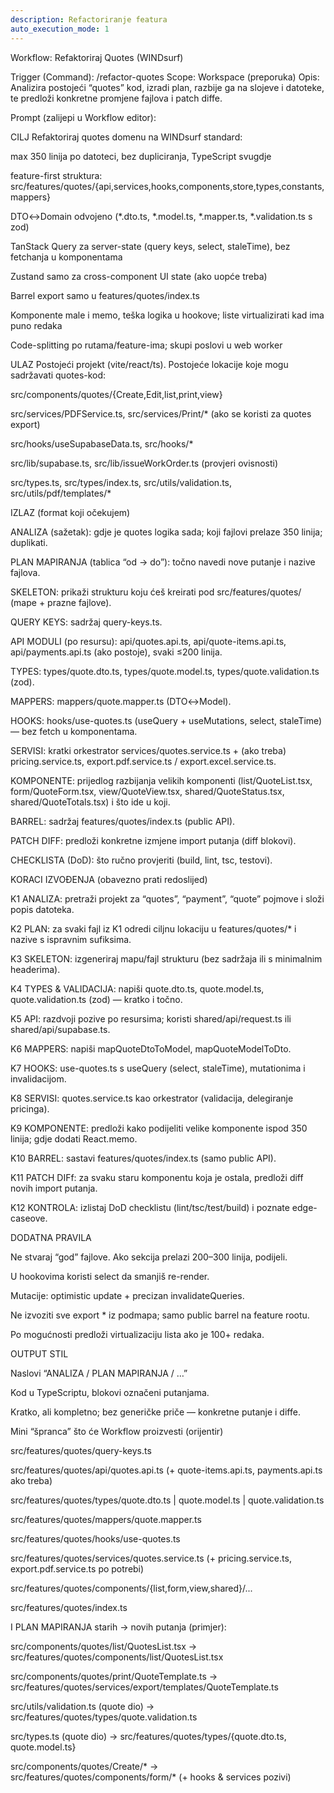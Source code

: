 ```yaml
---
description: Refactoriranje featura
auto_execution_mode: 1
---
```


Workflow: Refaktoriraj Quotes (WINDsurf)

Trigger (Command): /refactor-quotes
Scope: Workspace (preporuka)
Opis: Analizira postojeći “quotes” kod, izradi plan, razbije ga na slojeve i datoteke, te predloži konkretne promjene fajlova i patch diffe.

Prompt (zalijepi u Workflow editor):

CILJ
Refaktoriraj quotes domenu na WINDsurf standard:

max 350 linija po datoteci, bez dupliciranja, TypeScript svugdje

feature-first struktura: src/features/quotes/{api,services,hooks,components,store,types,constants,mappers}

DTO↔Domain odvojeno (*.dto.ts, *.model.ts, *.mapper.ts, *.validation.ts s zod)

TanStack Query za server-state (query keys, select, staleTime), bez fetchanja u komponentama

Zustand samo za cross-component UI state (ako uopće treba)

Barrel export samo u features/quotes/index.ts

Komponente male i memo, teška logika u hookove; liste virtualizirati kad ima puno redaka

Code-splitting po rutama/feature-ima; skupi poslovi u web worker

ULAZ
Postojeći projekt (vite/react/ts). Postojeće lokacije koje mogu sadržavati quotes-kod:

src/components/quotes/{Create,Edit,list,print,view}

src/services/PDFService.ts, src/services/Print/* (ako se koristi za quotes export)

src/hooks/useSupabaseData.ts, src/hooks/*

src/lib/supabase.ts, src/lib/issueWorkOrder.ts (provjeri ovisnosti)

src/types.ts, src/types/index.ts, src/utils/validation.ts, src/utils/pdf/templates/*

IZLAZ (format koji očekujem)

ANALIZA (sažetak): gdje je quotes logika sada; koji fajlovi prelaze 350 linija; duplikati.

PLAN MAPIRANJA (tablica “od → do”): točno navedi nove putanje i nazive fajlova.

SKELETON: prikaži strukturu koju ćeš kreirati pod src/features/quotes/ (mape + prazne fajlove).

QUERY KEYS: sadržaj query-keys.ts.

API MODULI (po resursu): api/quotes.api.ts, api/quote-items.api.ts, api/payments.api.ts (ako postoje), svaki ≤200 linija.

TYPES: types/quote.dto.ts, types/quote.model.ts, types/quote.validation.ts (zod).

MAPPERS: mappers/quote.mapper.ts (DTO↔Model).

HOOKS: hooks/use-quotes.ts (useQuery + useMutations, select, staleTime) — bez fetch u komponentama.

SERVISI: kratki orkestrator services/quotes.service.ts + (ako treba) pricing.service.ts, export.pdf.service.ts / export.excel.service.ts.

KOMPONENTE: prijedlog razbijanja velikih komponenti (list/QuoteList.tsx, form/QuoteForm.tsx, view/QuoteView.tsx, shared/QuoteStatus.tsx, shared/QuoteTotals.tsx) i što ide u koji.

BARREL: sadržaj features/quotes/index.ts (public API).

PATCH DIFF: predloži konkretne izmjene import putanja (diff blokovi).

CHECKLISTA (DoD): što ručno provjeriti (build, lint, tsc, testovi).

KORACI IZVOĐENJA (obavezno prati redoslijed)

K1 ANALIZA: pretraži projekt za “quotes”, “payment”, “quote” pojmove i složi popis datoteka.

K2 PLAN: za svaki fajl iz K1 odredi ciljnu lokaciju u features/quotes/* i nazive s ispravnim sufiksima.

K3 SKELETON: izgeneriraj mapu/fajl strukturu (bez sadržaja ili s minimalnim headerima).

K4 TYPES & VALIDACIJA: napiši quote.dto.ts, quote.model.ts, quote.validation.ts (zod) — kratko i točno.

K5 API: razdvoji pozive po resursima; koristi shared/api/request.ts ili shared/api/supabase.ts.

K6 MAPPERS: napiši mapQuoteDtoToModel, mapQuoteModelToDto.

K7 HOOKS: use-quotes.ts s useQuery (select, staleTime), mutationima i invalidacijom.

K8 SERVISI: quotes.service.ts kao orkestrator (validacija, delegiranje pricinga).

K9 KOMPONENTE: predloži kako podijeliti velike komponente ispod 350 linija; gdje dodati React.memo.

K10 BARREL: sastavi features/quotes/index.ts (samo public API).

K11 PATCH DIFf: za svaku staru komponentu koja je ostala, predloži diff novih import putanja.

K12 KONTROLA: izlistaj DoD checklistu (lint/tsc/test/build) i poznate edge-caseove.

DODATNA PRAVILA

Ne stvaraj “god” fajlove. Ako sekcija prelazi 200–300 linija, podijeli.

U hookovima koristi select da smanjiš re-render.

Mutacije: optimistic update + precizan invalidateQueries.

Ne izvoziti sve export * iz podmapa; samo public barrel na feature rootu.

Po mogućnosti predloži virtualizaciju lista ako je 100+ redaka.

OUTPUT STIL

Naslovi “ANALIZA / PLAN MAPIRANJA / …”

Kod u TypeScriptu, blokovi označeni putanjama.

Kratko, ali kompletno; bez generičke priče — konkretne putanje i diffe.

Mini “špranca” što će Workflow proizvesti (orijentir)

src/features/quotes/query-keys.ts

src/features/quotes/api/quotes.api.ts (+ quote-items.api.ts, payments.api.ts ako treba)

src/features/quotes/types/quote.dto.ts | quote.model.ts | quote.validation.ts

src/features/quotes/mappers/quote.mapper.ts

src/features/quotes/hooks/use-quotes.ts

src/features/quotes/services/quotes.service.ts (+ pricing.service.ts, export.pdf.service.ts po potrebi)

src/features/quotes/components/{list,form,view,shared}/...

src/features/quotes/index.ts

I PLAN MAPIRANJA starih → novih putanja (primjer):

src/components/quotes/list/QuotesList.tsx
  → src/features/quotes/components/list/QuotesList.tsx

src/components/quotes/print/QuoteTemplate.ts
  → src/features/quotes/services/export/templates/QuoteTemplate.ts

src/utils/validation.ts (quote dio)
  → src/features/quotes/types/quote.validation.ts

src/types.ts (quote dio)
  → src/features/quotes/types/{quote.dto.ts, quote.model.ts}

src/components/quotes/Create/*
  → src/features/quotes/components/form/*  (+ hooks & services pozivi)